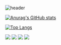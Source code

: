 ![header](https://capsule-render.vercel.app/api?type=waving&height=200&text=Front-End%20개발자%20견기성&fontAlign=50&fontAlignY=40&color=gradient)

[![Anurag's GitHub stats](https://github-readme-stats.vercel.app/api?username=gyeongisung)](https://github.com/gyeongisung/github-readme-stats)

[![Top Langs](https://github-readme-stats.vercel.app/api/top-langs/?username=gyeongisung)](https://github.com/gyeongisung/github-readme-stats)

<img src="https://img.shields.io/badge/이름-색상코드?style=flat-square&logo=로고명&logoColor=로고색"/>

<img src="https://img.shields.io/badge/React-61DAFB?style=flat&logo=React&logoColor=white"/>
<img src="https://img.shields.io/badge/JavaScript-F7DF1E?style=flat&logo=JavaScript&logoColor=white"/>
<img src="https://img.shields.io/badge/HTML-E34F26?style=flat&logo=HTMLt&logoColor=white"/>

<!--
**gyeongisung/gyeongisung** is a ✨ _special_ ✨ repository because its `README.md` (this file) appears on your GitHub profile.

Here are some ideas to get you started:

- 🔭 I’m currently working on ...
- 🌱 I’m currently learning ...
- 👯 I’m looking to collaborate on ...
- 🤔 I’m looking for help with ...
- 💬 Ask me about ...
- 📫 How to reach me: ...
- 😄 Pronouns: ...
- ⚡ Fun fact: ...
-->
